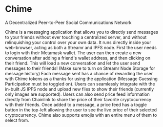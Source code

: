 # Chime

A Decentralized Peer-to-Peer Social Communications Network

Chime is a messaging application that allows you to directly send messages to your friends without ever touching a centralized server, and without relinquishing your control over your own data. It runs directly inside your web-browser, acting as both a Streamr and IPFS node. First the user needs to login with their Metamask wallet. The user can then create a new conversation after adding a friend's wallet address, and then clicking on their friend. This will load a new conversation and let the user send messages to their friends! (Make sure to turn on Streamr Node Storage for message history) Each message sent has a chance of rewarding the user with Chime tokens as a thanks for using the application (Message Guessing Participation must be toggled on). Users can seamlessly integrate with the in-built JS IPFS node and upload new files to show their friends (currently only images are supported). Users can also send price feed information directly from Chainlink to share the price of their favorite cryptocurrency with their friends. Once added to a message, a price feed has a toggle button in the top-left allowing the user to see the live price of their selected cryptocurrency. Chime also supports emojis with an entire menu of them to select from.